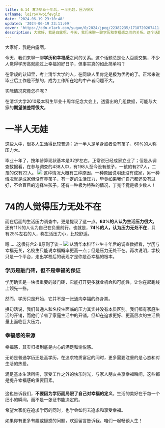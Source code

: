 ```yaml
---
title: 6.14 清华毕业十年后，一半无娃，压力很大
urlname: loirov7wpifevglz
date: '2024-06-19 23:10:48'
updated: '2024-06-19 23:11:09'
cover: 'https://cdn.nlark.com/yuque/0/2024/jpeg/22382235/1718720267411-d03e3beb-be11-4e0a-b982-b9b293a272d6.jpeg'
description: 大家好，我是白露啊。今天，我们来聊一聊学历和幸福感之间的关系。这个话题总是让人百感交集，不少人觉得学历高就能过上幸福的好日子，但事实真的如此简单吗？在常规的认知里，考上清华大学的人，在同龄人里肯定是极为优秀的了。正常来说毕业后工作是不愁的，成为工作所在地的中产者问题不大。实际情况究竟怎样呢？在...
---
```

大家好，我是白露啊。

今天，我们来聊一聊**学历和幸福感**之间的关系。这个话题总是让人百感交集，不少人觉得学历高就能过上幸福的好日子，但事实真的如此简单吗？

在常规的认知里，考上清华大学的人，在同龄人里肯定是极为优秀的了。正常来说毕业后工作是不愁的，成为工作所在地的中产者问题不大。

实际情况究竟怎样呢？

在清华大学2010级本科生毕业十周年纪念大会上，透露出的几组数据，可能与大家的**期望值差距很大**。
# 一半人无娃
这些人中，很多人生活得比较普通；近一半人是单身或者没有孩子，60%的人称压力大。

毕业十年了，按年龄算现状基本是32岁左右，正常说已经成家立业了；但是从调查数据看，在参与调查的438人中，有198人至今没有孩子，一孩的有217人，二孩的仅有22人。
![](https://oss1.aistar.cool/elog-offer-now/89ed01dde623efe30c725003448b0219.jpeg)
这种情况大概有三种原因，一种原因说明还没有成家，另一种情况就是成家但没有养孩子，有一定的生活压力，毕竟如果我们自己都还没有过好，不会盲目的选择生孩子。还有一种极为特殊的情况，丁克毕竟是极少数人！
# 74的人觉得压力无处不在
而在后面的生活压力调查中，更是提现了这一点。**63%的人认为生活压力很大**，还有11%的人认为自己在负重前行。也就是，**74%的人，认为压力无处不在**，只有25%左右的人，称生活压力小，比较舒适。

嗯……这很符合2-8原则了诶···
![](https://oss1.aistar.cool/elog-offer-now/20a9d9197ed47ab84401db721f03d8d8.jpeg)
从清华本科毕业生十年后的调查数据看，学历与幸福无关，名校生只能说幸福概率更高一点；但是压力无处不在。再次说明，学校只是一个平台，走出学校后的表现才是你是否幸福的根本。

### 学历是敲门砖，但不是幸福的保证

学历确实是一块很重要的敲门砖，它能打开更多就业机会和可能性，让你在起跑线上领先一些。

然而，学历只是开始，它并不是一张通向幸福的终身票。

换句话说，我们普通人和名校生面临的压力其实并没有本质区别。我们都有家庭生活的开销，而他们节省了家庭生活中的开销，但却在追求更好、更高层次的生活质量上面临巨大压力。

### 幸福感的来源
幸福感，其实归根到底是内心的满足和愉悦感。

无论是普通学历还是高学历，在追求物质富足的同时，更多需要注重的是心态和对生活的热爱。

满足基本生活所需，享受工作之外的快乐时光，与家人朋友共享幸福瞬间，这些都是提升幸福感的重要因素。
### 

这也告诉我们，**不要因为学历而局限了自己对幸福的定义**。生活的美好在于每一个细小的瞬间，而不是一张证书能决定的。

希望大家能在追求学历的同时，也学会如何去追求和享受幸福。

如果你有更多有趣或疑惑的问题，欢迎留言告诉我。咱们一起畅谈人生！
